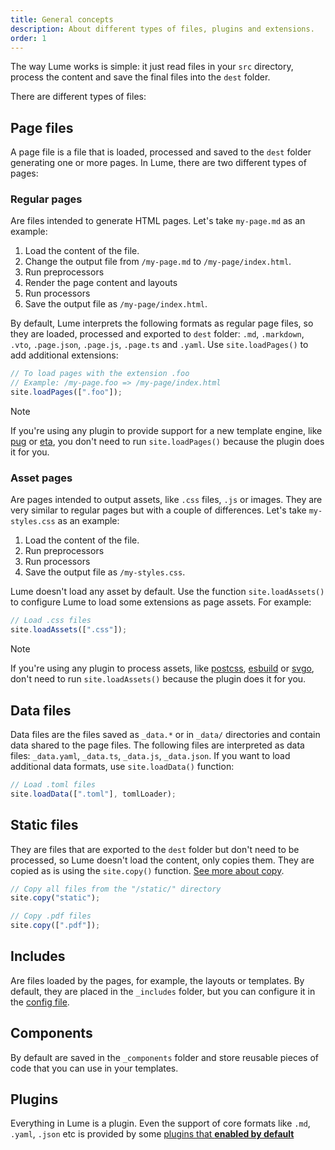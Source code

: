 ```yaml
---
title: General concepts
description: About different types of files, plugins and extensions.
order: 1
---
```


The way Lume works is simple: it just read files in your `src` directory,
process the content and save the final files into the `dest` folder.

There are different types of files:

## Page files

A page file is a file that is loaded, processed and saved to the `dest` folder
generating one or more pages. In Lume, there are two different types of pages:

### Regular pages

Are files intended to generate HTML pages. Let's take `my-page.md` as an
example:

1. Load the content of the file.
2. Change the output file from `/my-page.md` to `/my-page/index.html`.
3. Run preprocessors
4. Render the page content and layouts
5. Run processors
6. Save the output file as `/my-page/index.html`.

By default, Lume interprets the following formats as regular page files, so they
are loaded, processed and exported to `dest` folder: `.md`, `.markdown`, `.vto`,
`.page.json`, `.page.js`, `.page.ts` and `.yaml`. Use `site.loadPages()` to add
additional extensions:

```ts
// To load pages with the extension .foo
// Example: /my-page.foo => /my-page/index.html
site.loadPages([".foo"]);
```

> [!note]
>
> If you're using any plugin to provide support for a new template engine, like
> [pug](../../plugins/pug.md) or [eta](../../plugins/eta.md), you don't need to
> run `site.loadPages()` because the plugin does it for you.

### Asset pages

Are pages intended to output assets, like `.css` files, `.js` or images. They
are very similar to regular pages but with a couple of differences. Let's take
`my-styles.css` as an example:

1. Load the content of the file.
2. Run preprocessors
3. Run processors
4. Save the output file as `/my-styles.css`.

Lume doesn't load any asset by default. Use the function `site.loadAssets()` to
configure Lume to load some extensions as page assets. For example:

```ts
// Load .css files
site.loadAssets([".css"]);
```

> [!note]
>
> If you're using any plugin to process assets, like
> [postcss](../../plugins/postcss.md), [esbuild](../../plugins/esbuild.md) or
> [svgo](../../plugins/svgo.md), don't need to run `site.loadAssets()` because
> the plugin does it for you.

## Data files

Data files are the files saved as `_data.*` or in `_data/` directories and
contain data shared to the page files. The following files are interpreted as
data files: `_data.yaml`, `_data.ts`, `_data.js`, `_data.json`. If you want to
load additional data formats, use `site.loadData()` function:

```ts
// Load .toml files
site.loadData([".toml"], tomlLoader);
```

## Static files

They are files that are exported to the `dest` folder but don't need to be
processed, so Lume doesn't load the content, only copies them. They are copied
as is using the `site.copy()` function.
[See more about copy](../configuration/copy-static-files.md).

```ts
// Copy all files from the "/static/" directory
site.copy("static");

// Copy .pdf files
site.copy([".pdf"]);
```

## Includes

Are files loaded by the pages, for example, the layouts or templates. By
default, they are placed in the `_includes` folder, but you can configure it in
the [config file](../configuration/config-file.md#includes).

## Components

By default are saved in the `_components` folder and store reusable pieces of
code that you can use in your templates.

## Plugins

Everything in Lume is a plugin. Even the support of core formats like `.md`,
`.yaml`, `.json` etc is provided by some
[plugins that **enabled by default**](../../../plugins/index.yml?status=enabled)
